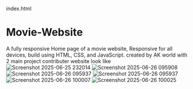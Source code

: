 index.html
 # Movie-Website
A fully responsive Home page of a movie website, Responsive for all devices, build using HTML, CSS, and JavaScript.
 created by AK world 
 with 2 main project contributer
 website look like 
 ![Screenshot 2025-06-25 232014](https://github.com/user-attachments/assets/eecbc573-2fd3-45d7-a384-12858f48ded1)
![Screenshot 2025-06-26 095908](https://github.com/user-attachments/assets/c1ae209e-0b46-4086-af68-74f6cb58e374)
![Screenshot 2025-06-26 095937](https://github.com/user-attachments/assets/f3cf28ba-eebf-48b4-9999-1dff114f1d68)
![Screenshot 2025-06-26 095937](https://github.com/user-attachments/assets/f3cf28ba-eebf-48b4-9999-1dff114f1d68)
![Screenshot 2025-06-26 100007](https://github.com/user-attachments/assets/b1dd3147-d289-4d4e-9d2c-c59bed4a4dcf)
![Screenshot 2025-06-26 100025](https://github.com/user-attachments/assets/4f6e23bf-fc33-4db2-b062-71e2dca0ccb4)
